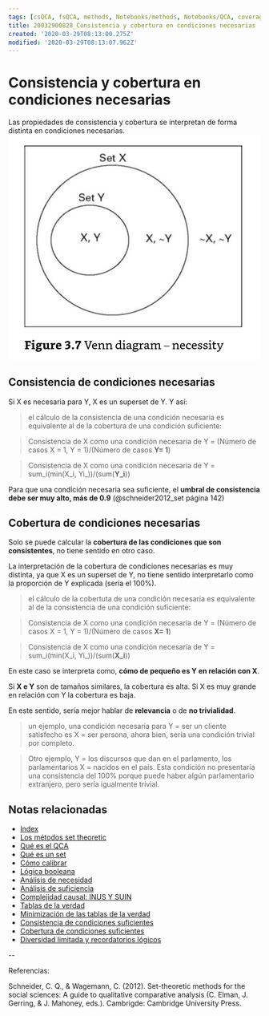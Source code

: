```yaml
---
tags: [csQCA, fsQCA, methods, Notebooks/methods, Notebooks/QCA, coverage, consistency, necessity]
title: 20032900828_Consistencia y cobertura en condiciones necesarias
created: '2020-03-29T08:13:00.275Z'
modified: '2020-03-29T08:13:07.962Z'
---
```


# Consistencia y cobertura en condiciones necesarias

Las propiedades de consistencia y cobertura se interpretan de forma distinta en condiciones necesarias.
![necesidad](2003241901_necessity.jpg)

## Consistencia de condiciones necesarias

Si X es necesaria para Y, X es un superset de Y. Y así:

> el cálculo de la consistencia de una condición necesaria es equivalente al de la cobertura de una condición suficiente:

> Consistencia de X como una condición necesaria de Y = (Número de casos X = 1, Y = 1)/(Número de casos **Y= 1**)

> Consistencia de X como una condición necesaria de Y = sum_i(min(X_i, Yi_))/(sum(**Y_i**))

Para que una condición necesaria sea suficiente, el **umbral de consistencia debe ser muy alto, más de 0.9** (@schneider2012_set página 142)

## Cobertura de condiciones necesarias

Solo se puede calcular la **cobertura de las condiciones que son consistentes**, no tiene sentido en otro caso.

La interpretación de la cobertura de condiciones necesarias es muy distinta, ya que X es un superset de Y, no tiene sentido interpretarlo como la proporción de Y explicada (sería el 100%).

> el cálculo de la cobertuta de una condición necesaria es equivalente al de la consistencia de una condición suficiente:

> Consistencia de X como una condición necesaria de Y = (Número de casos X = 1, Y = 1)/(Número de casos **X= 1**)

> Consistencia de X como una condición necesaria de Y = sum_i(min(X_i, Yi_))/(sum(**X_i**))

En este caso se interpreta como, **cómo de pequeño es Y en relación con X**. 

Si **X e Y** son de tamaños similares, la cobertura es alta. Si X es muy grande en relación con Y la cobertura es baja. 

En este sentido, sería mejor hablar de **relevancia** o de **no trivialidad**.

> un ejemplo, una condición necesaria para Y = ser un cliente satisfecho es X = ser persona, ahora bien, sería una condición trivial por completo.

> Otro ejemplo, Y = los discursos que dan en el parlamento, los parlamentarios X = nacidos en el país. Esta condición no presentaría una consistencia del 100% porque puede haber algún parlamentario extranjero, pero sería igualmente trivial.
 
 ## Notas relacionadas

- [Index](_2003101705_index.md)
- [Los métodos set theoretic](2003212003_set_theoretic_methods.md)
- [Qué es el QCA](2003212024_qca_descripcion.md)
- [Qué es un set](2003221713_setdefinition_qca.md)
- [Cómo calibrar](2003221733_calibracion_sets.md)
- [Lógica booleana](2003231138_operaciones_boleanas.md)
- [Análisis de necesidad](2003241901_condicionnecesidadqca.md)
- [Análisis de suficiencia](2003241628_analisissuficiencia_qca.md)
- [Complejidad causal: INUS Y SUIN](2003250705_causalcomplexity.md)
- [Tablas de la verdad](2003261610_minimizacion_tabladelaverdad.md)
- [Minimización de las tablas de la verdad](2003261610_minimizacion_tabladelaverdad.md)
- [Consistencia de condiciones suficientes](2003280813_consistencia_qca.md)
- [Cobertura de condiciones suficientes](2003280911_cobertura_solucionsuficiente.md)
- [Diversidad limitada y recordatorios lógicos](2003300812_diversidad_limitada_qca.md)

--

Referencias:

Schneider, C. Q., & Wagemann, C. (2012). Set-theoretic methods for the social sciences: A guide to qualitative comparative analysis (C. Elman, J. Gerring, & J. Mahoney, eds.). Cambrigde: Cambridge University Press.
